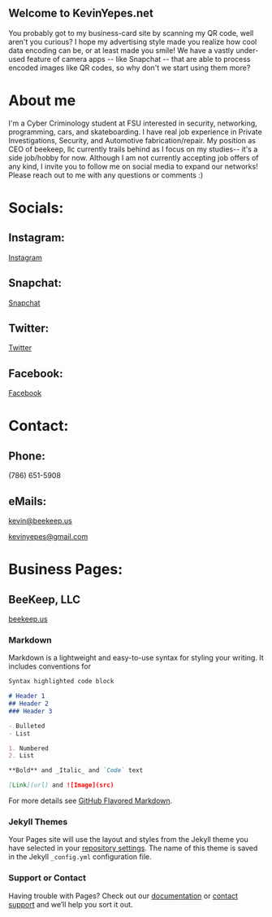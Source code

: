 ## Welcome to KevinYepes.net

You probably got to my business-card site by scanning my QR code, well aren't you curious? I hope my advertising style made you realize how cool data encoding can be, or at least made you smile! We have a vastly under-used feature of camera apps -- like Snapchat -- that are able to process encoded images like QR codes, so why don't we start using them more?

# About me
I'm a Cyber Criminology student at FSU interested in security, networking, programming, cars, and skateboarding. I have real job experience in Private Investigations, Security, and Automotive fabrication/repair. My position as CEO of beekeep, llc currently trails behind as I focus on my studies-- it's a side job/hobby for now. Although I am not currently accepting job offers of any kind, I invite you to follow me on social media to expand our networks! Please reach out to me with any questions or comments :)


# Socials:
## Instagram:
[Instagram](https://www.instagram.com/gc8kevin/)
## Snapchat:
[Snapchat](www.snapchat.com/add/builtka)
## Twitter:
[Twitter](https://twitter.com/KvnYps)
## Facebook:
[Facebook](https://www.facebook.com/kevin.yepes.77)

# Contact:
## Phone:
(786) 651-5908
## eMails:

kevin@beekeep.us

kevinyepes@gmail.com

# Business Pages:
## BeeKeep, LLC
[beekeep.us](beekeep.us)


### Markdown

Markdown is a lightweight and easy-to-use syntax for styling your writing. It includes conventions for

```markdown
Syntax highlighted code block

# Header 1
## Header 2
### Header 3

- Bulleted
- List

1. Numbered
2. List

**Bold** and _Italic_ and `Code` text

[Link](url) and ![Image](src)
```

For more details see [GitHub Flavored Markdown](https://guides.github.com/features/mastering-markdown/).

### Jekyll Themes

Your Pages site will use the layout and styles from the Jekyll theme you have selected in your [repository settings](https://github.com/KevinFSU/SplashSite/settings). The name of this theme is saved in the Jekyll `_config.yml` configuration file.

### Support or Contact

Having trouble with Pages? Check out our [documentation](https://help.github.com/categories/github-pages-basics/) or [contact support](https://github.com/contact) and we’ll help you sort it out.
